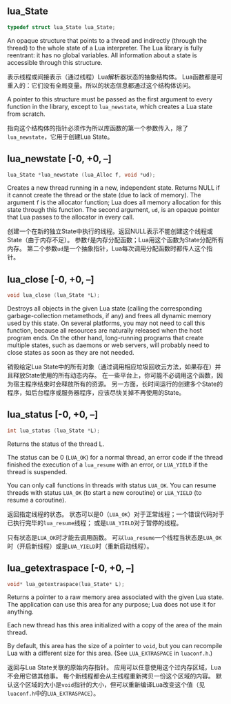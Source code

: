 
## lua_State
```c
typedef struct lua_State lua_State;
```
An opaque structure that points to a thread 
and indirectly (through the thread) to the whole state of a Lua interpreter. 
The Lua library is fully reentrant: it has no global variables. 
All information about a state is accessible through this structure.

表示线程或间接表示（通过线程）Lua解析器状态的抽象结构体。
Lua函数都是可重入的：它们没有全局变量。所以的状态信息都通过这个结构体访问。

A pointer to this structure must be passed as the first argument to every function in the library, 
except to `lua_newstate`, which creates a Lua state from scratch.

指向这个结构体的指针必须作为所以库函数的第一个参数传入，除了`lua_newstate`，它用于创建Lua State。

## lua_newstate [-0, +0, –]
```c
lua_State *lua_newstate (lua_Alloc f, void *ud);
```

Creates a new thread running in a new, independent state. 
Returns NULL if it cannot create the thread or the state (due to lack of memory). 
The argument `f` is the allocator function; Lua does all memory allocation for this state through this function.
The second argument, `ud`, is an opaque pointer that Lua passes to the allocator in every call.

创建一个在新的独立State中执行的线程。返回NULL表示不能创建这个线程或State（由于内存不足）。
参数`f`是内存分配函数；Lua用这个函数为State分配所有内存。
第二个参数`ud`是一个抽象指针，Lua每次调用分配函数时都传人这个指针。

## lua_close [-0, +0, –]
```c
void lua_close (lua_State *L);
```

Destroys all objects in the given Lua state (calling the corresponding garbage-collection metamethods, if any) 
and frees all dynamic memory used by this state. 
On several platforms, you may not need to call this function, 
because all resources are naturally released when the host program ends. 
On the other hand, long-running programs that create multiple states, such as daemons or web servers, 
will probably need to close states as soon as they are not needed.

销毁给定Lua State中的所有对象（通过调用相应垃圾回收云方法，如果存在）并且释放State使用的所有动态内存。
在一些平台上，你可能不必调用这个函数，因为宿主程序结束时会释放所有的资源。
另一方面，长时间运行的创建多个State的程序，如后台程序或服务器程序，应该尽快关掉不再使用的State。

## lua_status [-0, +0, –]
```c
int lua_status (lua_State *L);
```
Returns the status of the thread L.

The status can be 0 (`LUA_OK`) for a normal thread, 
an error code if the thread finished the execution of a `lua_resume` with an error, 
or `LUA_YIELD` if the thread is suspended.

You can only call functions in threads with status `LUA_OK`. 
You can resume threads with status `LUA_OK` (to start a new coroutine) or `LUA_YIELD` (to resume a coroutine).

返回指定线程的状态。
状态可以是0（`LUA_OK`）对于正常线程；一个错误代码对于已执行完毕的`lua_resume`线程；
或是`LUA_YIELD`对于暂停的线程。

只有状态是`LUA_OK`时才能去调用函数。
可以`lua_resume`一个线程当状态是`LUA_OK`时（开启新线程）或是`LUA_YIELD`时（重新启动线程）。

## lua_getextraspace [-0, +0, –]
```c
void* lua_getextraspace(lua_State* L);
```
Returns a pointer to a raw memory area associated with the given Lua state. 
The application can use this area for any purpose; Lua does not use it for anything.

Each new thread has this area initialized with a copy of the area of the main thread.

By default, this area has the size of a pointer to `void`, 
but you can recompile Lua with a different size for this area. (See `LUA_EXTRASPACE` in `luaconf.h`.)

返回与Lua State关联的原始内存指针。
应用可以任意使用这个过内存区域，Lua不会用它做其他事。
每个新线程都会从主线程重新拷贝一份这个区域的内容。
默认这个区域的大小是`void`指针的大小，但可以重新编译Lua改变这个值（见`luaconf.h`中的`LUA_EXTRASPACE`）。
